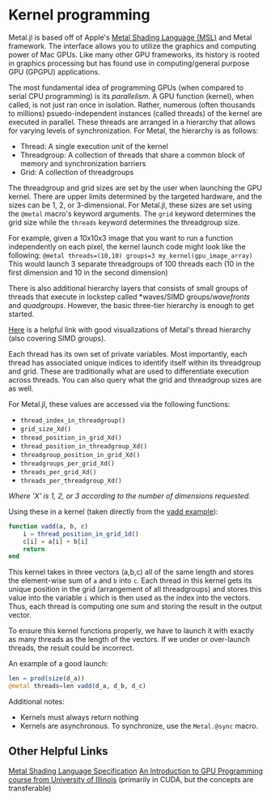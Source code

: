 # Kernel programming

Metal.jl is based off of Apple's [Metal Shading Language (MSL)](https://developer.apple.com/metal/Metal-Shading-Language-Specification.pdf)
and Metal framework. The interface allows you to utilize the graphics and computing power of
Mac GPUs. Like many other GPU frameworks, its history is rooted in graphics processing but
has found use in computing/general purpose GPU (GPGPU) applications.

The most fundamental idea of programming GPUs (when compared to serial CPU programming) is
its *parallelism*. A GPU function (kernel), when called, is not just ran once in isolation.
Rather, numerous (often thousands to millions) psuedo-independent instances (called threads)
of the kernel are executed in parallel. These threads are arranged in a hierarchy that allows
for varying levels of synchronization. For Metal, the hierarchy is as follows:

- Thread: A single execution unit of the kernel
- Threadgroup: A collection of threads that share a common block of memory and synchronization
barriers
- Grid: A collection of threadgroups

The threadgroup and grid sizes are set by the user when launching the GPU kernel. There are
upper limits determined by the targeted hardware, and the sizes can be 1, 2, or 3-dimensional. For
Metal.jl, these sizes are set using the `@metal` macro's keyword arguments. The `grid`
keyword determines the grid size while the `threads` keyword determines the threadgroup size.

For example, given a 10x10x3 image that you want to run a function independently on each pixel,
the kernel launch code might look like the following:
`@metal threads=(10,10) groups=3 my_kernel(gpu_image_array)`
This would launch 3 separate threadgroups of 100 threads each (10 in the first dimension and
10 in the second dimension)

There is also additional hierarchy layers that consists of small groups of threads
that execute in lockstep called *waves/SIMD groups/*wavefronts* and *quadgroups*. However, the basic
three-tier hierarchy is enough to get started.

[Here](https://developer.apple.com/documentation/metal/compute_passes/creating_threads_and_threadgroups?language=objc)
is a helpful link with good visualizations of Metal's thread hierarchy (also covering
SIMD groups).

Each thread has its own set of private variables. Most importantly, each thread has
associated unique indices to identify itself within its threadgroup and grid.
These are traditionally what are used to differentiate execution across threads. You can
also query what the grid and threadgroup sizes are as well.

For Metal.jl, these values are accessed via the following functions:

- `thread_index_in_threadgroup()`
- `grid_size_Xd()`
- `thread_position_in_grid_Xd()`
- `thread_position_in_threadgroup_Xd()`
- `threadgroup_position_in_grid_Xd()`
- `threadgroups_per_grid_Xd()`
- `threads_per_grid_Xd()`
- `threads_per_threadgroup_Xd()`

*Where 'X' is 1, 2, or 3 according to the number of dimensions requested.*

Using these in a kernel (taken directly from the [vadd example](https://github.com/JuliaGPU/Metal.jl/blob/main/examples/vadd.jl)):

```julia
function vadd(a, b, c)
    i = thread_position_in_grid_1d()
    c[i] = a[i] + b[i]
    return
end
```

This kernel takes in three vectors (a,b,c) all of the same length and stores the element-wise
sum of `a` and `b` into `c`. Each thread in this kernel gets its unique position in the grid
(arrangement of all threadgroups) and stores this value into the variable `i` which is then
used as the index into the vectors. Thus, each thread is computing one sum and storing the result
in the output vector.

To ensure this kernel functions properly, we have to launch it with exactly as many threads
as the length of the vectors. If we under or over-launch threads, the result could be incorrect.

An example of a good launch:

```julia
len = prod(size(d_a))
@metal threads=len vadd(d_a, d_b, d_c)
```

Additional notes:

- Kernels must always return nothing
- Kernels are asynchronous. To synchronize, use the `Metal.@sync` macro.

## Other Helpful Links

[Metal Shading Language Specification](https://developer.apple.com/metal/Metal-Shading-Language-Specification.pdf)
[An Introduction to GPU Programming course from University of Illinois](https://wiki.illinois.edu/wiki/display/ECE408/Materials+from+prior+semesters) (primarily in CUDA, but the concepts are transferable)
